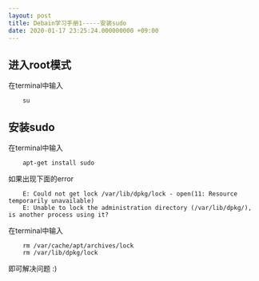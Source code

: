 ```yaml
---
layout: post
title: Debain学习手册1-----安装sudo
date: 2020-01-17 23:25:24.000000000 +09:00
---
```


## 进入root模式
在terminal中输入
```
    su
```

## 安装sudo
在terminal中输入
```
    apt-get install sudo
```
如果出现下面的error
```
    E: Could not get lock /var/lib/dpkg/lock - open(11: Resource temporarily unavailable)
    E: Unable to lock the administration directory (/var/lib/dpkg/), is another process using it?
```
在terminal中输入
```
    rm /var/cache/apt/archives/lock
    rm /var/lib/dpkg/lock
```
即可解决问题 :)